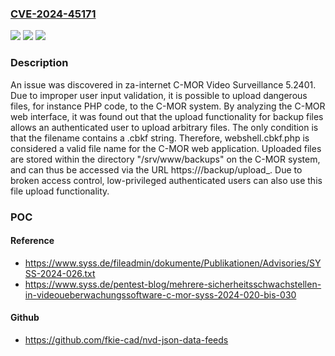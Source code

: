 ### [CVE-2024-45171](https://cve.mitre.org/cgi-bin/cvename.cgi?name=CVE-2024-45171)
![](https://img.shields.io/static/v1?label=Product&message=n%2Fa&color=blue)
![](https://img.shields.io/static/v1?label=Version&message=n%2Fa&color=blue)
![](https://img.shields.io/static/v1?label=Vulnerability&message=n%2Fa&color=brighgreen)

### Description

An issue was discovered in za-internet C-MOR Video Surveillance 5.2401. Due to improper user input validation, it is possible to upload dangerous files, for instance PHP code, to the C-MOR system. By analyzing the C-MOR web interface, it was found out that the upload functionality for backup files allows an authenticated user to upload arbitrary files. The only condition is that the filename contains a .cbkf string. Therefore, webshell.cbkf.php is considered a valid file name for the C-MOR web application. Uploaded files are stored within the directory "/srv/www/backups" on the C-MOR system, and can thus be accessed via the URL https://<HOST>/backup/upload_<FILENAME>. Due to broken access control, low-privileged authenticated users can also use this file upload functionality.

### POC

#### Reference
- https://www.syss.de/fileadmin/dokumente/Publikationen/Advisories/SYSS-2024-026.txt
- https://www.syss.de/pentest-blog/mehrere-sicherheitsschwachstellen-in-videoueberwachungssoftware-c-mor-syss-2024-020-bis-030

#### Github
- https://github.com/fkie-cad/nvd-json-data-feeds

